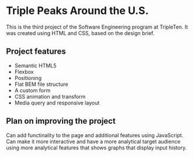 # Triple Peaks Around the U.S.

This is the third project of the Software Engineering program at TripleTen. It was created using HTML and CSS, based on the design brief.

## Project features

- Semantic HTML5
- Flexbox
- Positioning
- Flat BEM file structure
- A custom form
- CSS animation and transform
- Media query and responsive layout

## Plan on improving the project

Can add functinality to the page and additional features using JavaScript.
Can make it more interactive and have a more analytical target audience using more analytical features that shows graphs that display input history.
